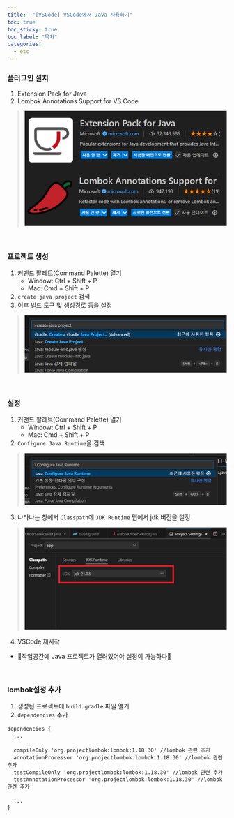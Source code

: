 ```yaml
---
title:  "[VSCode] VSCode에서 Java 사용하기"
toc: true
toc_sticky: true
toc_label: "목차"
categories:
  - etc
---
```

### 플러그인 설치
1. Extension Pack for Java  
2. Lombok Annotations Support for VS Code  
> ![이미지](/imgs/vscode/vscode_java1.png)  
  
<br/>
  
### 프로젝트 생성
1. 커맨드 팔레트(Command Palette) 열기
   * Window: Ctrl + Shift + P  
   * Mac: Cmd + Shift + P  
2. `create java project` 검색  
3. 이후 빌드 도구 및 생성경로 등을 설정  
> ![이미지](/imgs/vscode/vscode_java2.png)  
    
<br/>
  
### 설정
1. 커맨드 팔레트(Command Palette) 열기
   * Window: Ctrl + Shift + P  
   * Mac: Cmd + Shift + P  
2. `Configure Java Runtime`을 검색  
> ![이미지](/imgs/vscode/vscode_java3.png)  
3. 나타나는 창에서 `Classpath`에 `JDK Runtime` 탭에서 jdk 버전을 설정  
> ![이미지](/imgs/vscode/vscode_java4.png)  
4. VSCode 재시작  
*  🧭작업공간에 Java 프로젝트가 열려있어야 설정이 가능하다🧭  
  
<br/>
    
### lombok설정 추가
1. 생성된 프로젝트에 `build.gradle` 파일 열기  
2. `dependencies` 추가
```
dependencies {
  ...

  compileOnly 'org.projectlombok:lombok:1.18.30' //lombok 관련 추가
  annotationProcessor 'org.projectlombok:lombok:1.18.30' //lombok 관련 추가
  testCompileOnly 'org.projectlombok:lombok:1.18.30' //lombok 관련 추가
  testAnnotationProcessor 'org.projectlombok:lombok:1.18.30' //lombok 관련 추가

  ...
}
```
